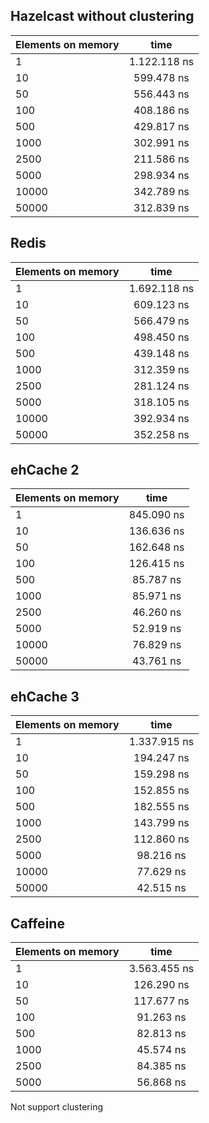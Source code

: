 ## Hazelcast without clustering

| Elements on memory        | time       |
| ------------- |:-------------:|
| 1       |1.122.118 ns  |
| 10      |  599.478 ns |
| 50      |  556.443 ns |
| 100     |  408.186 ns |
| 500     |  429.817 ns |
| 1000    |  302.991 ns |
| 2500    |  211.586 ns |
| 5000    |  298.934 ns |
| 10000   |  342.789 ns |
| 50000   |  312.839 ns |

## Redis

| Elements on memory        | time       |
| ------------- |:-------------:|
| 1       | 1.692.118 ns|
| 10      |  609.123 ns |
| 50      |  566.479 ns |
| 100     |  498.450 ns |
| 500     |  439.148 ns |
| 1000    |  312.359 ns |
| 2500    |  281.124 ns |
| 5000    |  318.105 ns |
| 10000   |  392.934 ns |
| 50000   |  352.258 ns |


## ehCache 2

| Elements on memory        | time       |
| ------------- |:-------------:|
| 1       |  845.090 ns    |
| 10      |  136.636 ns    |
| 50      |  162.648 ns    |
| 100     |  126.415 ns    |
| 500     |   85.787 ns    |
| 1000    |   85.971 ns    |
| 2500    |   46.260 ns    |
| 5000    |   52.919 ns    |
| 10000   |   76.829 ns    |
| 50000   |   43.761 ns    |



## ehCache 3

| Elements on memory        | time       |
| ------------- |:-------------:|
| 1       | 1.337.915 ns    |
| 10      |  194.247 ns    |
| 50      |  159.298 ns    |
| 100     |  152.855 ns    |
| 500     |  182.555 ns    |
| 1000    |  143.799 ns    |
| 2500    |  112.860 ns    |
| 5000    |   98.216 ns    |
| 10000   |   77.629 ns    |
| 50000   |   42.515 ns    |

## Caffeine

| Elements on memory        | time       |
| ------------- |:-------------:|
| 1       | 3.563.455 ns   |
| 10      |  126.290 ns    |
| 50      |  117.677 ns    |
| 100     |   91.263 ns    |
| 500     |   82.813 ns    |
| 1000    |   45.574 ns    |
| 2500    |   84.385 ns    |
| 5000    |   56.868 ns    |


Not support clustering
